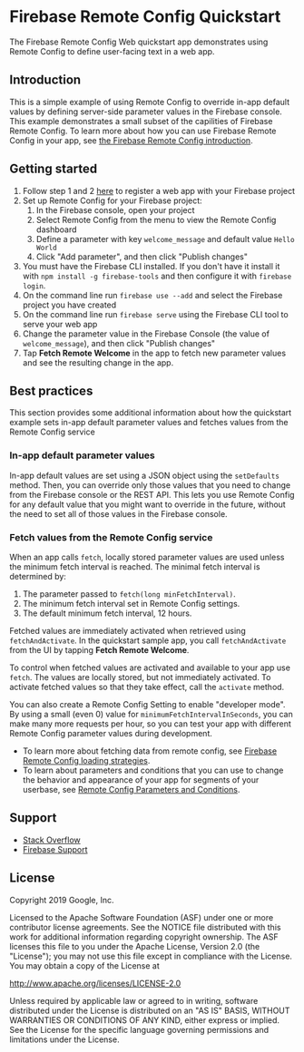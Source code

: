 Firebase Remote Config Quickstart
==============================

The Firebase Remote Config Web quickstart app demonstrates using Remote
Config to define user-facing text in a web app.

Introduction
------------

This is a simple example of using Remote Config to override in-app default
values by defining server-side parameter values in the Firebase console. This
example demonstrates a small subset of the capilities of Firebase Remote
Config. To learn more about how you can use Firebase Remote Config in your app,
see
[the Firebase Remote Config introduction](https://firebase.google.com/docs/remote-config/).

Getting started
---------------

1. Follow step 1 and 2 [here](https://firebase.google.com/docs/web/setup#register-app) to register a web app with your Firebase project
1. Set up Remote Config for your Firebase project:
    1. In the Firebase console, open your project
    1. Select Remote Config from the menu to view the Remote Config dashboard
    1. Define a parameter with key `welcome_message` and default value `Hello World`
    1. Click "Add parameter", and then click "Publish changes"
1. You must have the Firebase CLI installed. If you don't have it install it with `npm install -g firebase-tools` and then configure it with `firebase login`.
1. On the command line run `firebase use --add` and select the Firebase project you have created
1. On the command line run `firebase serve` using the Firebase CLI tool to serve your web app
1. Change the parameter value in the Firebase Console (the value of
  `welcome_message`), and then click "Publish changes"
1. Tap **Fetch Remote Welcome** in the app to fetch new parameter values and see
  the resulting change in the app.

Best practices
--------------
This section provides some additional information about how the quickstart
example sets in-app default parameter values and fetches values from the Remote
Config service

### In-app default parameter values ###

In-app default values are set using a JSON object using the `setDefaults` method.
Then, you can override only those values that you need to change from the
Firebase console or the REST API. This lets you use Remote Config for any default
value that you might want to override in the future, without the need to set all of
those values in the Firebase console.

### Fetch values from the Remote Config service ###

When an app calls `fetch`, locally stored parameter values are used unless the
minimum fetch interval is reached. The minimal fetch interval is determined by:

1. The parameter passed to `fetch(long minFetchInterval)`.
2. The minimum fetch interval set in Remote Config settings.
3. The default minimum fetch interval, 12 hours.

Fetched values are immediately activated when retrieved using `fetchAndActivate`.
In the quickstart sample app, you call `fetchAndActivate` from the UI by tapping
**Fetch Remote Welcome**.

To control when fetched values are activated and available to your app use `fetch`.
The values are locally stored, but not immediately activated. To activate fetched
values so that they take effect, call the `activate` method.

You can also create a Remote Config Setting to enable "developer mode". By
using a small (even 0) value for `minimumFetchIntervalInSeconds`, you can make many
more requests per hour, so you can test your app with different Remote Config
parameter values during development.

- To learn more about fetching data from remote config, see [Firebase Remote Config
  loading strategies](https://firebase.google.com/docs/remote-config/loading).
- To learn about parameters and conditions that you can use to change the
  behavior and appearance of your app for segments of your userbase, see
  [Remote Config Parameters and Conditions](https://firebase.google.com/docs/remote-config/parameters).

Support
-------

- [Stack Overflow](https://stackoverflow.com/questions/tagged/firebase-remote-config)
- [Firebase Support](https://firebase.google.com/support/)

License
-------

Copyright 2019 Google, Inc.

Licensed to the Apache Software Foundation (ASF) under one or more contributor
license agreements.  See the NOTICE file distributed with this work for
additional information regarding copyright ownership.  The ASF licenses this
file to you under the Apache License, Version 2.0 (the "License"); you may not
use this file except in compliance with the License.  You may obtain a copy of
the License at

  http://www.apache.org/licenses/LICENSE-2.0

Unless required by applicable law or agreed to in writing, software
distributed under the License is distributed on an "AS IS" BASIS, WITHOUT
WARRANTIES OR CONDITIONS OF ANY KIND, either express or implied.  See the
License for the specific language governing permissions and limitations under
the License.

